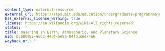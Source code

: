 ```yaml
---
content_type: external-resource
external_url: https://eaps.mit.edu/education/undergraduate-program/major-programs/
has_external_license_warning: true
license: https://en.wikipedia.org/wiki/All_rights_reserved
status: ''
title: majoring in Earth, Atmospheric, and Planetary Science
uid: b2b80b82-e6bc-440f-be9a-84fb1ded74a6
wayback_url: ''
---
```

